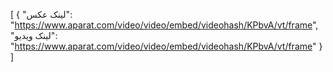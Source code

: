 [
  {
    "لینک عکس": "https://www.aparat.com/video/video/embed/videohash/KPbvA/vt/frame",
    "لینک ویدیو": "https://www.aparat.com/video/video/embed/videohash/KPbvA/vt/frame"
  }
]
